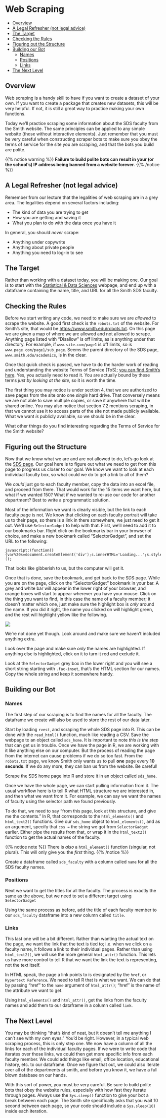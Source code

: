 Web Scraping
================

- [Overview][]
- [A Legal Refresher (not legal advice)][]
- [The Target][]
- [Checking the Rules][]
- [Figuring out the Structure][]
- [Building our Bot][]
  - [Names][]
  - [Positions][]
  - [Links][]
- [The Next Level][]

## Overview

Web scraping is a handy skill to have if you want to create a dataset of
your own. If you want to create a package that creates new datasets,
this will be very helpful. If not, it is still a great way to practice
making your own functions.

Today we’ll practice scraping some information about the SDS faculty
from the Smith website. The same principles can be applied to any simple
website (those without interactive elements). Just remember that you
must be very careful when constructing scraper bots to make sure you
obey the terms of service for the site you are scraping, and that the
bots you build are polite.

{{% notice warning %}} **Failure to build polite bots can result in your
(or the school’s) IP address being banned from a website forever.** {{%
/notice %}}

## A Legal Refresher (not legal advice)

Remember from our lecture that the legalities of web scraping are in a
grey area. The legalities depend on several factors including:

- The kind of data you are trying to get
- How you are getting and saving it
- What you plan to do with the data once you have it

In general, you should *never* scrape:

- Anything under copywrite
- Anything about private people
- Anything you need to log-in to see

## The Target

Rather than working with a dataset today, you will be making one. Our
goal is to start with the [Statistical & Data Sciences][] webpage, and
end up with a dataframe containing the name, title, and URL for all the
Smith SDS faculty.

## Checking the Rules

Before we start writing any code, we need to make sure we are *allowed*
to scrape the website. A good first check is the `robots.txt` of the
website. For Smith’s site, that would be
<https://www.smith.edu/robots.txt>. On this page we are given a map of
where we are allowed and not allowed to scrape. Anything page listed
with “Disallow” is off limits, as is anything under that directory. For
example, if `www.site.com/page1` is off limits, so is
`www.page.com/page1/sub_page`. Seems the parent directory of the SDS
page, `www.smith.edu/academics`, is in the clear.

Once that quick check is passed, we have to do the harder work of
reading and understanding the website Terms of Service (ToS); [you can
find Smith’s here][]. Yes, you actually need to read it. You are
actually bound by these terms *just by looking at the site*, so it is
worth the time.

The first thing you may notice is under section 4, that we are
authorized to save pages from the site onto one *single* hard drive.
That conversely means we are not able to save multiple copies, or save
it anywhere that will be shared online. You may also notice that section
7.2 mentions scraping, in that we cannot use it to access parts of the
site not made publicly available. What we want *is* publicly available,
so we should be in the clear.

<div class="question">

What other things do you find interesting regarding the Terms of Service
for the Smith website?

</div>

## Figuring out the Structure

Now that we know what we are and are not allowed to do, let’s go look at
the [SDS page][Statistical & Data Sciences]. Our goal here is to figure
out what we need to get from this page to progress us closer to our
goal. We know we want to look at each individual faculty box, so what
could we do to get a link to all of them?

We *could* just go to each faculty member, copy the data into an excel
file, and proceed from there. That would work for the 15 items we want
here, but what if we wanted 150? What if we wanted to re-use our code
for another department? Best to write a programmatic solution.

Most of the information we want is clearly visible, but the link to each
faculty page is not. We know that clicking on each faculty portrait will
take us to their page, so there is a link in there somewhere, we just
need to get it out. We’ll use `SelectorGadget` to help with that. First,
we’ll need to add it to our bookmarks bar. Right click on the bookmarks
bar in your browser of choice, and make a new bookmark called
“SelectorGadget”, and set the URL to the following:

    javascript:(function(){var%20s=document.createElement('div');s.innerHTML='Loading...';s.style.color='black';s.style.padding='20px';s.style.position='fixed';s.style.zIndex='9999';s.style.fontSize='3.0em';s.style.border='2px%20solid%20black';s.style.right='40px';s.style.top='40px';s.setAttribute('class','selector_gadget_loading');s.style.background='white';document.body.appendChild(s);s=document.createElement('script');s.setAttribute('type','text/javascript');s.setAttribute('src','https://dv0akt2986vzh.cloudfront.net/unstable/lib/selectorgadget.js');document.body.appendChild(s);})();

That looks like gibberish to us, but the computer will get it.

Once that is done, save the bookmark, and get back to the SDS page.
While you are on the page, click on the “SelectorGadget” bookmark in
your bar. A grey and white bar will appear in the lower right of your
browser, and orange boxes will start to appear wherever you have your
mouse. Click on the thing you want to find, in this case the name of a
faculty member; it doesn’t matter which one, just make sure the
highlight box is *only* around the name. If you did it right, the name
you clicked on will highlight green, and the rest will highlight yellow
like the following.

![][1]

We’re not done yet though. Look around and make sure we haven’t included
anything extra.

<div class="question">

Look over the page and make sure *only* the names are highlighted. If
anything else is highlighted, click on it to turn it red and exclude it.

</div>

Look at the `SelectorGadget` grey box in the lower right and you will
see a short string starting with `.fac-inset`, that’s the HTML section
for our names. Copy the whole string and keep it somewhere handy.

## Building our Bot

### Names

The first step of our scraping is to find the names for all the faculty.
The dataframe we create will also be used to store the rest of our data
later.

Start by loading `rvest`, and scraping the whole SDS page into R. This
can be done with the `read_html()` function, much like reading a CSV.
Save the webpage to an object called `sds_home`. It is important to note
*this is the step* that can get us in trouble. Once we have the page in
R, we are working with it like anything else on our computer. But the
process of reading the page from the internet can cause problems if we
do so too fast. From the `robots.txt` page, we know Smith only wants us
to pull **one** page every **10 seconds**. If we do any more, they can
ban us from the website. <span class="red">Be careful!</span>

<div class="question">

Scrape the SDS home page into R and store it in an object called
`sds_home`.

</div>

Once we have the whole page, we can start pulling information from it.
The usual workflow here is to tell R what HTML structure we are
interested in, and then what we want from it. For example, we can say we
want the names of faculty using the selector path we found previously.

To do that, we need to say “from this page, look at this structure, and
give me the contents.” In R, that corresponds to the `html_elements()`
and `html_text2()` functions. Give our `sds_home` object to
`html_elements()`, and as an argument, specify that `css =` the string
we got from `SelectorGadget` earlier. Either pipe the results from that,
or wrap it in the `html_text2()` function to get the actual names of the
faculty.

{{% notice note %}} There is *also* a `html_element()` function
(singular, not plural). This will only give you the *first* thing. {{%
/notice %}}

<div class="question">

Create a dataframe called `sds_faculty` with a column called `name` for
all the SDS faculty names.

</div>

### Positions

Next we want to get the titles for all the faculty. The process is
exactly the same as the above, but we need to set a different target
using `SelectorGadget`

<div class="question">

Using the same process as before, add the title of each faculty member
to our `sds_faculty` dataframe into a new column called `title`.

</div>

### Links

This last one will be a bit different. Rather than wanting the actual
text on the page, we want the link that the text is tied to; i.e. when
we click on a faculty name, it follows a link to their individual pages.
Rather than using `html_text2()`, we will use the more general
`html_attr()` function. This lets us have more control to tell R that we
want the link the text is representing, not the text itself.

In HTML speak, the page a link points to is designated by the `href`, or
`Hypertext Reference`. We need to tell R that is what we want. We can do
that by passing “href” to the `name` argument of `html_attr()`; “href”
is the name of the attribute we want to get.

<div class="question">

Using `html_elements()` and `html_attr()`, get the links from the
faculty names and add them to our dataframe in a column called `link`.

</div>

## The Next Level

You may be thinking “that’s kind of neat, but it doesn’t tell me
anything I can’t see with my own eyes.” You’d be right. However, in a
typical web scraping process, this is only step one. We now have a
column of all the links for each of the individual faculty pages. If we
were to write code that iterates over those links, we could then get
more specific info from each faculty member. We could add things like
email, office location, educational history, etc. to our dataframe. Once
we figure that out, we could also iterate over all of the departments at
smith, and before you know it, we have a full blown database on our
hands.

With this sort of power, you must be very careful. Be sure to build
polite bots that obey the website rules, especially with how fast they
iterate through pages. Always use the `Sys.sleep()` function to give
your bot a break between each page. The Smith site specifically asks
that you wait 10 second between each page, so your code should include a
`Sys.sleep(10)` inside each iteration.

  [Overview]: #overview
  [A Legal Refresher (not legal advice)]: #a-legal-refresher-not-legal-advice
  [The Target]: #the-target
  [Checking the Rules]: #checking-the-rules
  [Figuring out the Structure]: #figuring-out-the-structure
  [Building our Bot]: #building-our-bot
  [Names]: #names
  [Positions]: #positions
  [Links]: #links
  [The Next Level]: #the-next-level
  [Statistical & Data Sciences]: https://www.smith.edu/academics/statistics
  [you can find Smith’s here]: https://www.smith.edu/about-smith/terms-of-use
  [1]: img/selector.png
